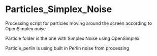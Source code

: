 # Particles_Simplex_Noise
Processing script for particles moving around the screen according to OpenSimplex noise

Particle folder is the one with Simplex Noise using OpenSimplex 

Particle_perlin is using built in Perlin noise from processing
